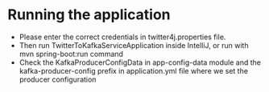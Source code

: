 # Running the application
- Please enter the correct credentials in twitter4j.properties file.
- Then run TwitterToKafkaServiceApplication inside IntelliJ, or run with mvn spring-boot:run command
- Check the KafkaProducerConfigData in app-config-data module and the kafka-producer-config prefix in application.yml file 
where we set the producer configuration